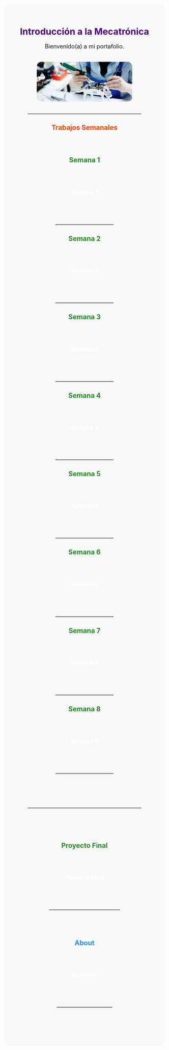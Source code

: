 <!-- Portada de Portafolio Karen Pastrana -->
<div align="center" style="background-color:#f9f9f9; padding: 30px; border-radius: 15px;">

  <h1 style="color:#4b0082;">Introducción a la Mecatrónica</h1>
  <p style="font-size:18px;">Bienvenido(a) a mi portafolio.</p>
  
  <!-- Imagen de portada -->
  <img src="../assets/imgs/F1.jpg" alt="Portada" width="300" style="border-radius:15px; margin:20px 0;">

  <hr style="border:1px solid #ccc; width:80%;">

  <!-- Trabajos Semanales -->
  <h2 style="color:#ff4500;">Trabajos Semanales</h2>
  <div style="display:flex; flex-wrap:wrap; justify-content:center; gap:15px;">

 <!-- Semana 1 -->
 <div align="center" style="background-color:#f9f9f9; padding: 30px; border-radius: 15px;">

  <h2 style="color:#228b22;">Semana 1</h2>
  <a href="docs/Semana 1.md" style="display:inline-block; background-image:url('../../assets/imgs/FW1.jpg'); background-size:cover; background-position:center; color:white; text-decoration:none; padding:50px 60px; border-radius:15px; font-weight:bold; font-size:18px; margin:10px;">Semana 1</a>

  <hr style="border:1px solid #ccc; width:80%; margin:30px 0;">
 <!-- Semana 2 -->
  <h2 style="color:#228b22;">Semana 2</h2>
  <a href="docs/Semana 2.md" style="display:inline-block; background-image:url('../assets/imgs/FW2.jpg'); background-size:cover; background-position:center; color:white; text-decoration:none; padding:50px 60px; border-radius:15px; font-weight:bold; font-size:18px; margin:10px;">Semana 2</a>

  <hr style="border:1px solid #ccc; width:80%; margin:30px 0;">
 <!-- Semana 3 -->
  <h2 style="color:#228b22;">Semana 3</h2>
  <a href="docs/Semana 3.md" style="display:inline-block; background-image:url('../assets/imgs/FW3.jpeg'); background-size:cover; background-position:center; color:white; text-decoration:none; padding:50px 60px; border-radius:15px; font-weight:bold; font-size:18px; margin:10px;">Semana 3</a>

  <hr style="border:1px solid #ccc; width:80%; margin:30px 0;">
 <!-- Semana 4 -->
  <h2 style="color:#228b22;">Semana 4</h2>
  <a href="docs/Semana 4.md" style="display:inline-block; background-image:url('../assets/imgs/FW4.png'); background-size:cover; background-position:center; color:white; text-decoration:none; padding:50px 60px; border-radius:15px; font-weight:bold; font-size:18px; margin:10px;">Semana 4</a>

  <hr style="border:1px solid #ccc; width:80%; margin:30px 0;">
 <!-- Semana 5 -->
  <h2 style="color:#228b22;">Semana 5</h2>
  <a href="docs/Semana 5.md" style="display:inline-block; background-image:url('../assets/imgs/FW5.png'); background-size:cover; background-position:center; color:white; text-decoration:none; padding:50px 60px; border-radius:15px; font-weight:bold; font-size:18px; margin:10px;">Semana 5</a>

  <hr style="border:1px solid #ccc; width:80%; margin:30px 0;">
 <!-- Semana 6 -->
  <h2 style="color:#228b22;">Semana 6</h2>
  <a href="docs/Semana 6.md" style="display:inline-block; background-image:url('../assets/imgs/FW6.png'); background-size:cover; background-position:center; color:white; text-decoration:none; padding:50px 60px; border-radius:15px; font-weight:bold; font-size:18px; margin:10px;">Semana 6</a>

  <hr style="border:1px solid #ccc; width:80%; margin:30px 0;">
 <!-- Semana 7 -->
  <h2 style="color:#228b22;">Semana 7</h2>
  <a href="docs/Semana 7.md" style="display:inline-block; background-image:url('../assets/imgs/FW7.jpg'); background-size:cover; background-position:center; color:white; text-decoration:none; padding:50px 60px; border-radius:15px; font-weight:bold; font-size:18px; margin:10px;">Semana 7</a>

  <hr style="border:1px solid #ccc; width:80%; margin:30px 0;">
 <!-- Semana 8 -->
  <h2 style="color:#228b22;">Semana 8</h2>
  <a href="docs/Semana 8.md" style="display:inline-block; background-image:url('../assets/imgs/FW8.jpg'); background-size:cover; background-position:center; color:white; text-decoration:none; padding:50px 60px; border-radius:15px; font-weight:bold; font-size:18px; margin:10px;">Semana 8</a>

  <hr style="border:1px solid #ccc; width:80%; margin:30px 0;">
  </div>

  <hr style="border:1px solid #ccc; width:80%; margin:30px 0;">

  <!-- Proyecto Final -->
  <div align="center" style="background-color:#f9f9f9; padding: 30px; border-radius: 15px;">

  <h2 style="color:#228b22;">Proyecto Final</h2>
  <a href="proyecto_final/proyecto_final.md" style="display:inline-block; background-image:url('assets/imgs/proyecto-bg.png'); background-size:cover; background-position:center; color:white; text-decoration:none; padding:50px 60px; border-radius:15px; font-weight:bold; font-size:18px; margin:10px;">Proyecto Final</a>

  <hr style="border:1px solid #ccc; width:80%; margin:30px 0;">

  <!-- About -->
  <div align="center" style="background-color:#f9f9f9; padding: 30px; border-radius: 15px;">

  <h2 style="color:#1e90ff;">About</h2>
  <a href="about.md" style="display:inline-block; background-image:url('assets/imgs/about-bg.png'); background-size:cover; background-position:center; color:white; text-decoration:none; padding:50px 60px; border-radius:15px; font-weight:bold; font-size:18px; margin:10px;">Sobre mí</a>

  <hr style="border:1px solid #ccc; width:80%; margin:30px 0;">

</div>
